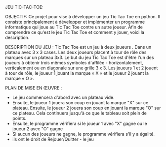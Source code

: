 JEU TIC-TAC-TOE:


OBJECTIF:
Ce projet pour vise à développer un jeu Tic Tac Toe en python. Il consiste principalement à développer et implémenter un programme informatique qui joue au Tic Tac Toe contre un autre joueur.
Afin de comprendre ce qu'est le jeu Tic Tac Toe et comment y jouer, voici la description.

DESCRIPTION DU JEU :
Tic Tac Toe est un jeu à deux joueurs . Dans un plateau avec 3 x 3 cases.
Les deux joueurs placent à tour de rôle des marques sur un plateau 3x3.
Le but du jeu Tic Tac Toe est d'être l'un des joueurs à obtenir trois mêmes symboles d'affilée - horizontalement, verticalement ou en diagonale sur une grille 3 x 3.
Les joueurs 1 et 2 jouent à tour de rôle, le joueur 1 jouant la marque « X » et le joueur 2 jouant la marque « O ».

PLAN DE MISE EN ŒUVRE :
- Le jeu commencera d'abord avec un plateau vide.
- Ensuite, le joueur 1 jouera son coup en jouant la marque "X" sur ce plateau. Ensuite, le joueur 2 jouera son coup en jouant la marque "O" sur ce plateau.
  Cela continuera jusqu'à ce que le tableau soit plein de points.
- Ensuite, le programme vérifiera si le joueur 1 avec "X" gagne ou le joueur 2 avec "O" gagne
- Si aucun des joueurs ne gagne, le programme vérifiera s'il y a égalité.
- ils ont le droit de Rejouer/Quitter - le jeu 
